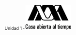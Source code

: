 Unidad 1
··<img src="https://github.com/Gaelcantu/Unidad1/blob/main/images/logogrande.gif" alt="" width="30%"/>
